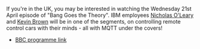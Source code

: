 <!--
.. title: Mind control MQTT
.. slug: mind-control-mqtt
.. date: 2010-04-14 13:06:03
.. tags: Applications
.. category:
.. link:
.. description:
.. type: text
-->

If you're in the UK, you may be interested in watching the Wednesday 21st April
episode of "Bang Goes the Theory". IBM employees [Nicholas O'Leary] and [Kevin
Brown] will be in one of the segments, on controlling remote control cars with
their minds - all with MQTT under the covers!

* [BBC programme link]

[Nicholas O'Leary]: http://twitter.com/knolleary

[Kevin Brown]: http://twitter.com/kevinxbrown

[BBC programme link]: https://www.bbc.co.uk/programmes/b00s5fvq
